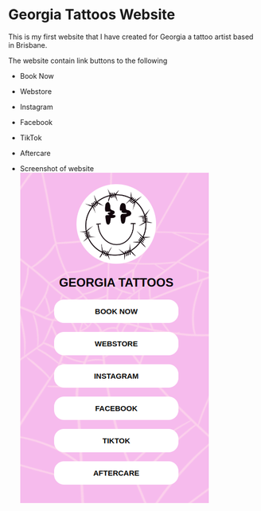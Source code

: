 # Georgia Tattoos Website

This is my first website that I have created for Georgia a tattoo artist based in Brisbane.

The website contain link buttons to the following 
- Book Now
- Webstore
- Instagram
- Facebook
- TikTok
- Aftercare

- Screenshot of website
![Alt text](/images/website_screenshot.png?raw=true "Website Screenshot")


